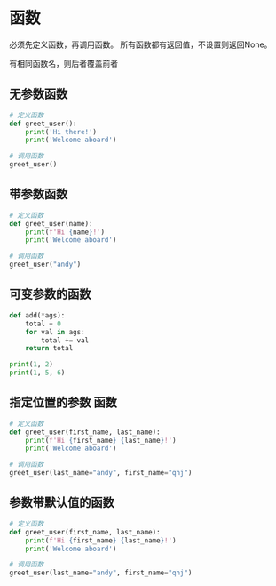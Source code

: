 # 函数

必须先定义函数，再调用函数。 所有函数都有返回值，不设置则返回None。

有相同函数名，则后者覆盖前者

## 无参数函数

```python
# 定义函数
def greet_user():
    print('Hi there!')
    print('Welcome aboard')

# 调用函数
greet_user()
```

## 带参数函数

```python
# 定义函数
def greet_user(name):
    print(f'Hi {name}!')
    print('Welcome aboard')

# 调用函数
greet_user("andy")
```

## 可变参数的函数

```python
def add(*ags):
    total = 0
    for val in ags:
        total += val
    return total

print(1, 2)
print(1, 5, 6)
```

## 指定位置的参数 函数

```python
# 定义函数
def greet_user(first_name, last_name):
    print(f'Hi {first_name} {last_name}!')
    print('Welcome aboard')

# 调用函数
greet_user(last_name="andy", first_name="qhj")
```

## 参数带默认值的函数

```python
# 定义函数
def greet_user(first_name, last_name):
    print(f'Hi {first_name} {last_name}!')
    print('Welcome aboard')

# 调用函数
greet_user(last_name="andy", first_name="qhj")
```
